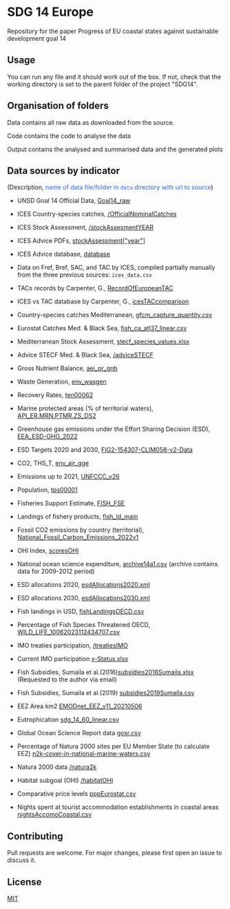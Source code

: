 # SDG 14 Europe

Repository for the paper Progress of EU coastal states against sustainable development goal 14

## Usage

You can run any file and it should work out of the box. If not, check that the working directory is set to the parent folder of the project "SDG14".

## Organisation of folders

Data contains all raw data as downloaded from the source.

Code contains the code to analyse the data

Output contains the analysed and summarised data and the generated plots

## Data sources by indicator

(Description, <span style="color:#3366CC">name of data file/folder in `data` directory with url to source</span>)

- UNSD Goal 14 Official Data, [Goal14_raw](https://unstats.un.org/sdgs/dataportal/database)

- ICES Country-species catches, [/OfficialNominalCatches](https://www.ices.dk/data/dataset-collections/Pages/Fish-catch-and-stock-assessment.aspx)

- ICES Stock Assessment, [/stockAssesmentYEAR](https://standardgraphs.ices.dk/stockList.aspx)

- ICES Advice PDFs, [stockAssessment["year"]](https://www.ices.dk/advice/Pages/Latest-Advice.aspx)

- ICES Advice database, [database](https://asd.ices.dk/AdviceList)

- Data on Fref, Bref, SAC, and TAC by ICES, compiled partially manually from the three previous sources: `ices_data.csv`

- TACs records by Carpenter, G., [RecordOfEuropeanTAC](https://griffincarpenter.org/reports/european-fishing-quotas-2001-2021/)

- ICES vs TAC database by Carpenter, G., [icesTACcomparison](https://neweconomics.org/campaigns/landing-the-blame)

- Country-species catches Mediterranean, [gfcm_capture_quantity.csv](https://www.fao.org/fishery/statistics-query/en/gfcm_capture/gfcm_capture_quantity)

- Eurostat Catches Med. & Black Sea, [fish_ca_atl37_linear.csv](https://ec.europa.eu/eurostat/databrowser/view/FISH_CA_ATL37/)

- Mediterranean Stock Assessment, [stecf_species_values.xlsx](https://stecf.jrc.ec.europa.eu/dd/medbs/stockassessment)

- Advice STECF Med. & Black Sea, [/adviceSTECF](https://stecf.jrc.ec.europa.eu/reports/medbs)

- Gross Nutrient Balance, [aei_pr_gnb](https://ec.europa.eu/eurostat/databrowser/view/AEI_PR_GNB__custom_153613/)

- Waste Generation, [env_wasgen](https://ec.europa.eu/eurostat/databrowser/view/ENV_WASGEN/)

- Recovery Rates, [ten00062](https://ec.europa.eu/eurostat/databrowser/view/ten00062/default/table?lang=en)

- Marine protected areas (% of territorial waters), [API_ER.MRN.PTMR.ZS_DS2](https://data.worldbank.org/indicator/ER.MRN.PTMR.ZS)

- Greenhouse gas emissions under the Effort Sharing Decision (ESD), [EEA_ESD-GHG_2022](https://www.eea.europa.eu/data-and-maps/data/esd-4)

- ESD Targets 2020 and 2030, [FIG2-154307-CLIM058-v2-Data](https://www.eea.europa.eu/data-and-maps/figures/national-progress-towards-greenhouse-gas)

- CO2, THS_T, [env_air_gge](https://ec.europa.eu/eurostat/databrowser/view/ENV_AIR_GGE/)

- Emissions up to 2021, [UNFCCC_v26](https://www.eea.europa.eu/en/datahub/datahubitem-view/3b7fe76c-524a-439a-bfd2-a6e4046302a2)

- Population, [tps00001](https://ec.europa.eu/eurostat/databrowser/view/tps00001/)

- Fisheries Support Estimate, [FISH_FSE](https://stats.oecd.org/Index.aspx?DataSetCode=FISH_FSE)

- Landings of fishery products, [fish_ld_main](https://ec.europa.eu/eurostat/databrowser/view/FISH_LD_MAIN/)

- Fossil CO2 emissions by country (territorial), [National_Fossil_Carbon_Emissions_2022v1](https://globalcarbonbudget.org/carbonbudget/)

- OHI Index, [scoresOHI](https://oceanhealthindex.org/global-scores/data-download/)

- National ocean science expenditure, [archive14a1.csv](https://unstats.un.org/sdgs/indicators/database/archive) (archive contains data for 2009-2012 period)

- ESD allocations 2020, [esdAllocations2020.xml](https://ec.europa.eu/clima/ets/esdAllocations.do?languageCode=en&esdRegistry=-1&esdYear=&search=Search&currentSortSettings=)

- ESD allocations 2030, [esdAllocations2030.xml](https://eur-lex.europa.eu/legal-content/EN/TXT/HTML/?uri=CELEX:32020D2126)

- Fish landings in USD, [fishLandingsOECD.csv](https://data.oecd.org/fish/fish-landings.htm)

- Percentage of Fish Species Threatened OECD, [WILD_LIFE_10062023112434707.csv](https://stats.oecd.org/Index.aspx?DataSetCode=WILD_LIFE#)

- IMO treaties participation, [/treatiesIMO](https://gisis.imo.org/Public/ST/Ratification.aspx?)

- Current IMO participation [x-Status.xlsx](https://www.imo.org/en/About/Conventions/Pages/StatusOfConventions.aspx)

- Fish Subsidies, Sumaila et al.(2016)[subsidies2016Sumaila.xlsx](https://www.sciencedirect.com/science/article/abs/pii/S0308597X16000026#bib4) (Requested to the author via email)

- Fish Subsidies, Sumaila et al.(2019) [subsidies2019Sumaila.csv](https://www.sciencedirect.com/science/article/pii/S2352340919310613)

- EEZ Area km2 [EMODnet_EEZ_v11_20210506](https://emodnet.ec.europa.eu/geonetwork/srv/eng/catalog.search#/metadata/d4a3fede-b0aa-485e-b4b2-77e8e3801fd0)

- Eutrophication [sdg_14_60_linear.csv](https://ec.europa.eu/eurostat/databrowser/view/sdg_14_60/default/table?lang=en)

- Global Ocean Science Report data [gosr.csv](https://gosr.ioc-unesco.org/data)

- Percentage of  Natura 2000 sites per EU Member State (to calculate EEZ) [n2k-cover-in-national-marine-waters.csv](https://www.eea.europa.eu/data-and-maps/daviz/n2k-cover-in-national-marine-waters/#tab-chart_2)

- Natura 2000 data [/natura2k](https://www.eea.europa.eu/data-and-maps/dashboards/natura-2000-barometer)

- Habitat subgoal (OHI) [/habitatOHI](https://github.com/OHI-Science/ohi-global/tree/draft/yearly_results/global2022/Results/data)

- Comparative price levels [pppEurostat.csv](https://ec.europa.eu/eurostat/databrowser/view/TEC00120/default/table?lang=en)

- Nights spent at tourist accommodation establishments in coastal areas [nightsAccomoCoastal.csv](https://ec.europa.eu/eurostat/databrowser/view/TOUR_OCC_NIN2DC__custom_7065857/default/table?lang=en)

## Contributing

Pull requests are welcome. For major changes, please first open an issue
to discuss it.

## License

[MIT](https://choosealicense.com/licenses/mit/)
